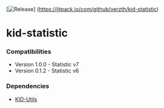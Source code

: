 [![Release](https://jitpack.io/v/User/Repo.svg)]
(<https://jitpack.io/com/github/verzth/kid-statistic>)
# kid-statistic

### Compatibilities
- Version 1.0.0 - Statistic v7
- Version 0.1.2 - Statistic v6

### Dependencies
- [KID-Utils](https://github.com/verzth/kid-utils)